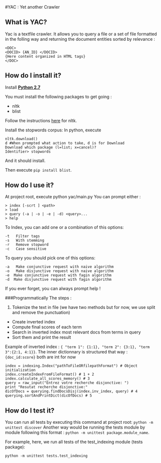 #YAC : Yet another Crawler

## What is YAC?
Yac is a textfile crawler. It allows you to query a file or a set of file formatted in the folling way and returning the document entities sorted by relevance  : 

```
<DOC>
<DOCID> {AN_ID} </DOCID>
{Here content organized in HTML tags} 
</DOC>
```

## How do I install it?
Install [**Python 2.7**](https://www.python.org/download/releases/2.7/)

You must install the following packages to get going : 

- nltk
- blist

Follow the instructions [here](http://www.nltk.org/install.html) for nltk.


Install the stopwords corpus:
In python, execute

    nltk.download()
    d #When prompted what action to take, d is for Download
    Download which package (l=list; x=cancel)?
    Identifier> stopwords 

And it should install.


Then execute ```pip install blist```.
## How do I use it?
At project root, execute python yac/main.py
You can prompt either : 

    > index [-scrt ] <path>
    > load
    > query (-a | -o | -e | -d) <query>...
    > help

To Index, you can add one or a combination of this options:

    -t   Filter tags
    -s   With stemming
    -r   Remove stopword
    -c   Case sensitive

To query you should pick one of this options: 

    -a   Make conjunctive request with naive algorithm
    -o   Make disjunctive request with naive algorithm
    -e  Make conjunctive request with fagin algorithm
    -d  Make disjunctive request with fagin algorithm


If you ever forget, you can always prompt help ! 

###Programmatically
The steps :

1. Tokenize the text in file (we have two methods but for now, we use split and remove the punctuation)
- Create inverted index
- Compute final scores of each term
- Search in inverted index most relevant docs from terms in query
- Sort them and print the result

Example of inverted index : ```{ "term 1": {1:1}, "term 2": {3:1}, "term 3":{2:1, 4:1}}```.
The inner dictionnary is structured that way : ```{doc_id:score}``` both are int for now
    
    index = indexing.Index("pathToFileORfilepathFormat") # Object initialization
    index.createIndexFromFileFormat() # 1 + 2
    index.calculate_all_scores_memory() # 3
    query = raw_input("Entrez votre recherche disjonctive: ")
    print "Resutat recherche disjonctive:"
    dicOfDocs = querying.findDocsDisj(index.inv_index, query) # 4
    querying.sortAndPrintDict(dicOfDocs) # 5

## How do I test it?

You can run all tests by executing this command at project root: ```python -m unittest discover```
Another way would be running the tests module by module following this format :  ```python -m unittest package.module_name```.

For example, here, we run all tests of the test_indexing module (tests package):

    python -m unittest tests.test_indexing
